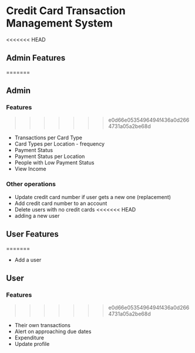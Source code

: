 # Credit Card Transaction Management System

<<<<<<< HEAD
## Admin Features

=======
## Admin 
### Features
>>>>>>> e0d66e0535496494f436a0d2664731a05a2be68d
- Transactions per Card Type
- Card Types per Location - frequency
- Payment Status
- Payment Status per Location
- People with Low Payment Status
- View Income
  
### Other operations
- Update credit card number if user gets a new one (replacement)
- Add credit card number to an account
- Delete users with no credit cards
<<<<<<< HEAD
- adding a new user

## User Features

=======
- Add a user 

## User 
### Features
>>>>>>> e0d66e0535496494f436a0d2664731a05a2be68d
- Their own transactions
- Alert on approaching due dates
- Expenditure
- Update profile
